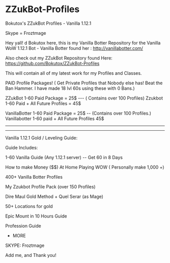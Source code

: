 # ZZukBot-Profiles
Bokutox's ZZukBot Profiles - Vanilla 1.12.1

Skype = Froztmage

Hey yall!
d
Bokutox here, this is my Vanilla Botter Repository for the Vanilla WoW 1.12.1 Bot - Vanilla Botter found her : 
http://vanillabotter.com/

Also check out my ZZukBot Repository found Here:
https://github.com/Bokutox/ZZukBot-Profiles

This will contain all of my latest work for my Profiles and Classes. 



PAID Profile Packages! ( Get Private Profiles that Nobody else has! Beat the Ban Hammer. I have made 18 lvl 60s using these with 0 Bans.)

ZZukBot 1-60 Paid Package = 25$ --- ( Contains over 100 Profiles)
Zzukbot 1-60 Paid + All Future Profiles = 45$


VanillaBotter 1-60 Paid Package = 25$ -- (Contains over 100 Profiles.)
Vanillabotter 1-60 paid + All Future Profiles 45$


----------------------------------------------------
----------------------------------------------------

Vanilla 1.12.1 Gold / Leveling Guide:

Guide Includes:

1-60 Vanilla Guide (Any 1.12.1 server) -- Get 60 in 8 Days

How to make Money ($$) At Home Playing WOW ( Personally make 1,000 +)

400+ Vanilla Botter Profiles

My Zzukbot Profile Pack (over 150 Profiles)

Dire Maul Gold Method + Quel Serar (as Mage)

50+ Locations for gold

Epic Mount in 10 Hours Guide

Profession Guide

+ MORE


SKYPE:
Froztmage


Add me, and Thank you!
